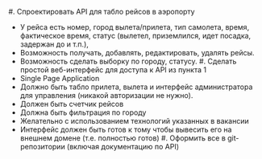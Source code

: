 #. Спроектировать API для табло рейсов в аэропорту
   * У рейса есть номер, город вылета/прилета, тип самолета, время,
     фактическое время, статус (вылетел, приземлился, идет посадка,
     задержан до и т.п.),
   * Возможность получать, добавлять, редактировать, удалять рейсы.
   * Возможность сделать выборку по городу, статусу.
#. Сделать простой веб-интерфейс для доступа к API из пункта 1
   * Single Page Application
   * Должно быть табло прилета, вылета и интерфейс администратора для управления
     (никакой авторизации не нужно).
   * Должен быть счетчик рейсов
   * Должна быть фильтрация по городу
   * Желательно с использованием технологий указанных в вакансии
   * Интерфейс должен быть готов к тому чтобы вывесить его на внешнем домене
     (т.е. полностью готов)
#. Оформить все в git-репозитории (включая документацию по API)